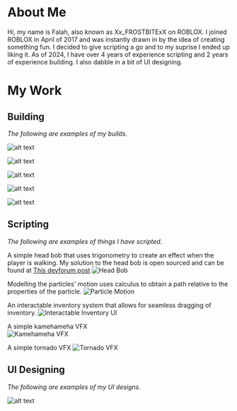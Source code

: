 # About Me

Hi, my name is Falah, also known as Xx_FROSTBITExX on ROBLOX. 
I joined ROBLOX in April of 2017 and was instantly drawn in by the idea of creating something fun.
I decided to give scripting a go and to my suprise I ended up liking it.
As of 2024, I have over 4 years of experience scripting and 2 years of experience building.
I also dabble in a bit of UI designing.

# My Work

## Building
_The following are examples of my builds._

![alt text][logo]

[logo]: https://github.com/falahfaz/falahfaz.github.io/assets/140397265/56f34ee6-a4bb-444f-92b6-1da355e0b7d7 "High Poly Menu"

![alt text][logo 2]

[logo 2]: https://github.com/falahfaz/falahfaz.github.io/assets/140397265/132ec870-7558-4b1a-8ad3-997876bbe2e3 "Low Poly Islands"

![alt text][logo 3]

[logo 3]: https://github.com/falahfaz/falahfaz.github.io/assets/140397265/3ef65222-eaea-490e-bbed-e1af0428bea8 "Low Poly Island Hut"

![alt text][logo 4]

[logo 4]: https://github.com/falahfaz/falahfaz.github.io/assets/140397265/d862137d-1b1f-4630-9c45-f78bec95472d "Low Poly Island Hut"

![alt text][logo 5]

[logo 5]: https://github.com/falahfaz/falahfaz.github.io/assets/140397265/ccafff80-c6f6-4c5c-a02e-458b35f09d39 "Low Poly Sci-Fi Hallway"

## Scripting
_The following are examples of things I have scripted._

A simple head bob that uses trigonometry to create an effect when the player is walking. 
My solution to the head bob is open sourced and can be found at [This devforum post](https://devforum.roblox.com/t/creating-steady-camera-head-bob/1510676/3)
![Head Bob](https://github.com/falahfaz/falahfaz.github.io/assets/140397265/e69cb029-cbeb-4ac6-9f92-9464d76ce3b6)

Modelling the particles' motion uses calculus to obtain a path relative to the properties of the particle.
![Particle Motion](https://github.com/falahfaz/falahfaz.github.io/assets/140397265/cb8d6b75-3261-4151-96e5-1e3fd69acb5c)

An interactable inventory system that allows for seamless dragging of inventory.
![Interactable Inventory UI](https://github.com/falahfaz/falahfaz.github.io/assets/140397265/eba48a19-f9c0-4258-b7c0-2435122ff225)

A simple kamehameha VFX  
![Kamehameha VFX](https://github.com/falahfaz/falahfaz.github.io/assets/140397265/69367299-e99d-4d1b-931b-fdf9aa402497)

A simple tornado VFX 
![Tornado VFX](https://github.com/falahfaz/falahfaz.github.io/assets/140397265/50e9f11a-0e36-40fc-8a4c-0f18ff9cfa47)

## UI Designing
_The following are examples of my UI designs._

![alt text][logo 6]

[logo 6]: https://github.com/falahfaz/falahfaz.github.io/assets/140397265/581f3d6f-888f-48b0-9cc6-0c9800c003a0 "Inventory UI"
